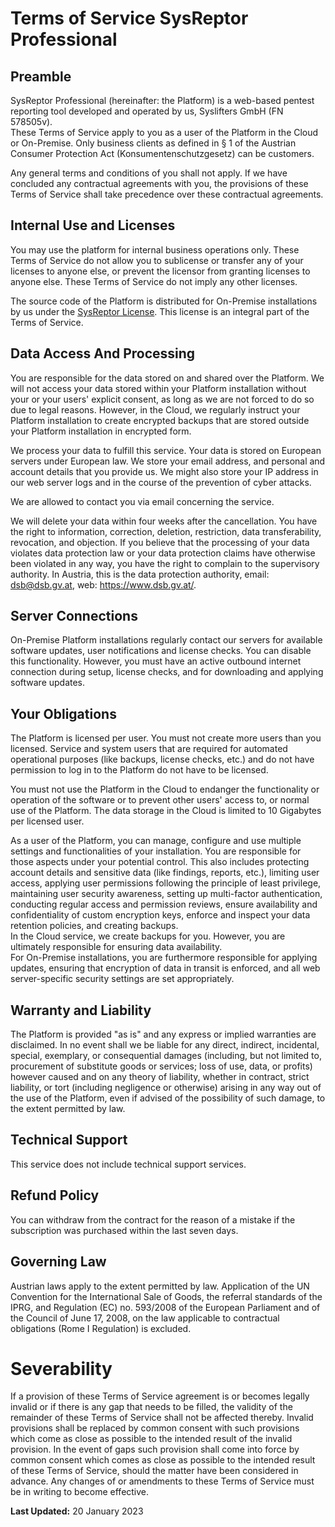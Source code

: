 # Terms of Service SysReptor Professional
## Preamble
SysReptor Professional (hereinafter: the Platform) is a web-based pentest reporting tool developed and operated by us, Syslifters GmbH (FN 578505v).  
These Terms of Service apply to you as a user of the Platform in the Cloud or On-Premise.
Only business clients as defined in § 1 of the Austrian Consumer Protection Act (Konsumentenschutzgesetz) can be customers. 

Any general terms and conditions of you shall not apply. If we have concluded any contractual agreements with you, the provisions of these Terms of Service shall take precedence over these contractual agreements.

## Internal Use and Licenses
You may use the platform for internal business operations only. These Terms of Service do not allow you to sublicense or transfer any of your licenses to anyone else, or prevent the licensor from granting licenses to anyone else. These Terms of Service do not imply any other licenses.

The source code of the Platform is distributed for On-Premise installations by us under the [SysReptor License](/license/). This license is an integral part of the Terms of Service.

## Data Access And Processing
You are responsible for the data stored on and shared over the Platform. We will not access your data stored within your Platform installation without your or your users' explicit consent, as long as we are not forced to do so due to legal reasons. However, in the Cloud, we regularly instruct your Platform installation to create encrypted backups that are stored outside your Platform installation in encrypted form.

We process your data to fulfill this service. Your data is stored on European servers under European law. We store your email address, and personal and account details that you provide us. We might also store your IP address in our web server logs and in the course of the prevention of cyber attacks.

We are allowed to contact you via email concerning the service.

We will delete your data within four weeks after the cancellation.
You have the right to information, correction, deletion, restriction, data transferability, revocation, and objection. If you believe that the processing of your data violates data protection law or your data protection claims have otherwise been violated in any way, you have the right to complain to the supervisory authority. In Austria, this is the data protection authority, email: dsb@dsb.gv.at, web: https://www.dsb.gv.at/.

## Server Connections
On-Premise Platform installations regularly contact our servers for available software updates, user notifications and license checks. You can disable this functionality. However, you must have an active outbound internet connection during setup, license checks, and for downloading and applying software updates.

## Your Obligations
The Platform is licensed per user. You must not create more users than you licensed. Service and system users that are required for automated operational purposes (like backups, license checks, etc.) and do not have permission to log in to the Platform do not have to be licensed.

You must not use the Platform in the Cloud to endanger the functionality or operation of the software or to prevent other users' access to, or normal use of the Platform. The data storage in the Cloud is limited to 10 Gigabytes per licensed user.

As a user of the Platform, you can manage, configure and use multiple settings and functionalities of your installation. You are responsible for those aspects under your potential control. This also includes protecting account details and sensitive data (like findings, reports, etc.), limiting user access, applying user permissions following the principle of least privilege, maintaining user security awareness, setting up multi-factor authentication, conducting regular access and permission reviews, ensure availability and confidentiality of custom encryption keys, enforce and inspect your data retention policies, and creating backups.  
In the Cloud service, we create backups for you. However, you are ultimately responsible for ensuring data availability.  
For On-Premise installations, you are furthermore responsible for applying updates, ensuring that encryption of data in transit is enforced, and all web server-specific security settings are set appropriately.

## Warranty and Liability
The Platform is provided "as is" and any express or implied warranties are disclaimed.
In no event shall we be liable for any direct, indirect, incidental, special, exemplary, or consequential damages (including, but not limited to, procurement of substitute goods or services; loss of use, data, or profits) however caused and on any theory of liability, whether in contract, strict liability, or tort (including negligence or otherwise) arising in any way out of the use of the Platform, even if advised of the possibility of such damage, to the extent permitted by law.

## Technical Support
This service does not include technical support services.

## Refund Policy
You can withdraw from the contract for the reason of a mistake if the subscription was purchased within the last seven days.

## Governing Law
Austrian laws apply to the extent permitted by law. Application of the UN Convention for the International Sale of Goods, the referral standards of the IPRG, and Regulation (EC) no. 593/2008 of the European Parliament and of the Council of June 17, 2008, on the law applicable to contractual obligations (Rome I Regulation) is excluded.

# Severability
If a provision of these Terms of Service agreement is or becomes legally invalid or if there is any gap that needs to be filled, the validity of the remainder of these Terms of Service shall not be affected thereby. Invalid provisions shall be replaced by common consent with such provisions which come as close as possible to the intended result of the invalid provision. In the event of gaps such provision shall come into force by common consent which comes as close as possible to the intended result of these Terms of Service, should the matter have been considered in advance. Any changes of or amendments to these Terms of Service must be in writing to become effective.


**Last Updated:** 20 January 2023